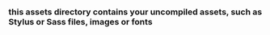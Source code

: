 ### this assets directory contains your uncompiled assets, such as Stylus or Sass files, images or fonts